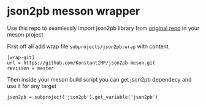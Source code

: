 # json2pb messon wrapper

Use this repo to seamlessly import json2pb library from [original repo](https://github.com/shramov/json2pb) in your meson project

First off all add wrap file `subprojects/json2pb.wrap` with content
```
[wrap-git]
url = https://github.com/KonstantIMP/json2pb-meson.git
revision = master
```

Then inside your meson build script you can get json2pb dependecy and use it for any target
```
json2pb = subproject('json2pb').get_variable('json2pb')
```
